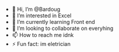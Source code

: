 - 👋 Hi, I’m @Bardoug
- 👀 I’m interested in Excel
- 🌱 I’m currently learning Front end
- 💞️ I’m looking to collaborate on everyhing
- 📫 How to reach me idnk
- ⚡ Fun fact: im eletrician

<!---
Bardoug/Bardoug is a ✨ special ✨ repository because its `README.md` (this file) appears on your GitHub profile.
You can click the Preview link to take a look at your changes.
--->
